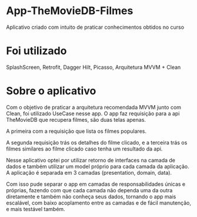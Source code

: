 ﻿# App-TheMovieDB-Filmes
 Aplicativo criado com intuito de praticar conhecimentos obtidos no curso
 
 # Foi utilizado
 SplashScreen, Retrofit, Dagger Hilt, Picasso, Arquitetura MVVM + Clean
 
 # Sobre o aplicativo
 Com o objetivo de praticar a arquitetura recomendada MVVM junto com Clean, foi utilizado UseCase nesse app.
 O app faz requisição para a api TheMovieDB que recupera filmes, são duas telas apenas.
 
 A primeira com a requisição que lista os filmes populares.
 
 A segunda requisição trás os detalhes do filme clicado, e a terceira trás os filmes similares ao filme clicado caso tenha um resultado da api.
 
 Nesse aplicativo optei por utilizar retorno de interfaces na camada de dados e também utilizar um model próprio para cada camada da aplicação. A aplicação é separada em 3 camadas (presentation, domain, data).
 
 Com isso pude separar o app em camadas de responsabilidades únicas e próprias, fazendo com que cada camada não dependa uma da outra diretamente e também não conheça seus dados, tornando o app mais escalável, com baixo acoplamento entre as camadas e de fácil manutenção, e mais testável também. 
 
 
 

